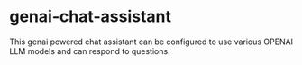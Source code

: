 # genai-chat-assistant
This genai powered chat assistant can be configured to use various OPENAI LLM models and can respond to questions.
